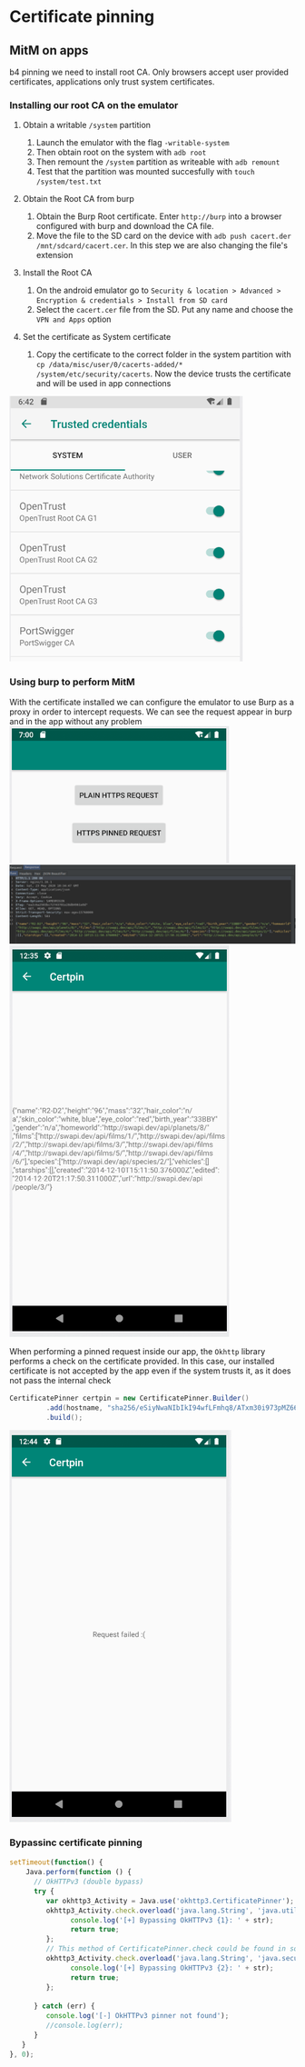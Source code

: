 # Certificate pinning

## MitM on apps

b4 pinning we need to install root CA. Only browsers accept user provided certificates, applications only trust system certificates.

### Installing our root CA on the emulator

1. Obtain a writable `/system` partition
    1. Launch the emulator with the flag `-writable-system`
    2. Then obtain root on the system with `adb root`
    3. Then remount the `/system` partition as writeable with `adb remount`
    4. Test that the partition was mounted succesfully with `touch /system/test.txt`

2. Obtain the Root CA from burp
   1. Obtain the Burp Root certificate. Enter `http://burp` into a browser configured with burp and download the CA file.
   2. Move the file to the SD card on the device with `adb push cacert.der /mnt/sdcard/cacert.cer`. In this step we are also changing the file's extension

3. Install the Root CA
   1. On the android emulator go to `Security & location > Advanced > Encryption & credentials > Install from SD card`
   2. Select the `cacert.cer` file from the SD. Put any name and choose the `VPN and Apps` option

4. Set the certificate as System certificate
   1. Copy the certificate to the correct folder in the system partition with `cp /data/misc/user/0/cacerts-added/* /system/etc/security/cacerts`. Now the device trusts the certificate and will be used in app connections

![](res/2020-05-16-18-42-54.png)

### Using burp to perform MitM

With the certificate installed we can configure the emulator to use Burp as a proxy in order to intercept requests. We can see the request appear in burp and in the app without any problem
![](res/2020-06-25-19-02-08.png)
![](res/2020-05-23-12-35-11.png)
![](res/2020-05-23-12-35-35.png)

When performing a pinned request inside our app, the `Okhttp` library performs a check on the certificate provided. In this case, our installed certificate is not accepted by the app even if the system trusts it, as it does not pass the internal check

```java
CertificatePinner certpin = new CertificatePinner.Builder()
         .add(hostname, "sha256/eSiyNwaNIbIkI94wfLFmhq8/ATxm30i973pMZ669tZo=")
         .build();
```

![](res/2020-05-23-12-45-01.png)

### Bypassinc certificate pinning

```js
setTimeout(function() {
    Java.perform(function () {
      // OkHTTPv3 (double bypass)
      try {
         var okhttp3_Activity = Java.use('okhttp3.CertificatePinner');
         okhttp3_Activity.check.overload('java.lang.String', 'java.util.List').implementation = function (str) {
               console.log('[+] Bypassing OkHTTPv3 {1}: ' + str);
               return true;
         };
         // This method of CertificatePinner.check could be found in some old Android app
         okhttp3_Activity.check.overload('java.lang.String', 'java.security.cert.Certificate').implementation = function (str) {
               console.log('[+] Bypassing OkHTTPv3 {2}: ' + str);
               return true;
         };

      } catch (err) {
         console.log('[-] OkHTTPv3 pinner not found');
         //console.log(err);
      }
   }
}, 0);
```
